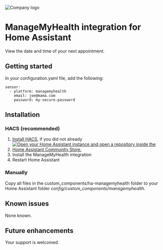 ![Company logo](https://www.managemyhealth.co.nz/app/themes/mmh-child/assets/img/icons/logo-title-dark.svg)

# ManageMyHealth integration for Home Assistant
View the date and time of your next appointment.

## Getting started
In your configuration.yaml file, add the following:

```
sensor:
  - platform: managemyhealth
    email: joe@mama.com
    password: my-secure-password
```

## Installation
### HACS (recommended)
1. [Install HACS](https://hacs.xyz/docs/setup/download), if you did not already
2. [![Open your Home Assistant instance and open a repository inside the Home Assistant Community Store.](https://my.home-assistant.io/badges/hacs_repository.svg)](https://my.home-assistant.io/redirect/hacs_repository/?owner=codyc1515&repository=ha-managemyhealth&category=integration)
3. Install the ManageMyHealth integration
4. Restart Home Assistant

### Manually
Copy all files in the custom_components/ha-managemyhealth folder to your Home Assistant folder *config/custom_components/managemyhealth*.

## Known issues
None known.

## Future enhancements
Your support is welcomed.
